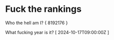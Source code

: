 # Fuck the rankings

Who the hell am I?
{ 8192176 }

What fucking year is it?
[ 2024-10-17T09:00:00Z ]

